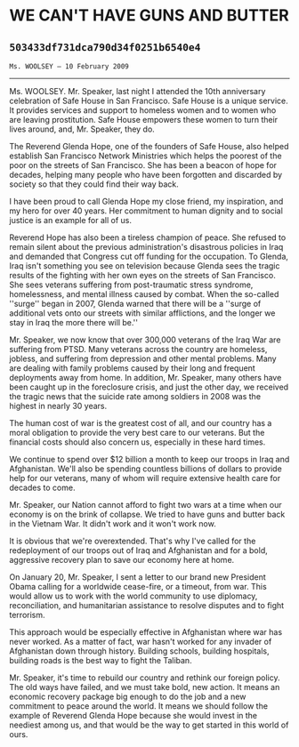 # WE CAN'T HAVE GUNS AND BUTTER
## `503433df731dca790d34f0251b6540e4`
`Ms. WOOLSEY — 10 February 2009`

---


Ms. WOOLSEY. Mr. Speaker, last night I attended the 10th anniversary 
celebration of Safe House in San Francisco. Safe House is a unique 
service. It provides services and support to homeless women and to 
women who are leaving prostitution. Safe House empowers these women to 
turn their lives around, and, Mr. Speaker, they do.

The Reverend Glenda Hope, one of the founders of Safe House, also 
helped establish San Francisco Network Ministries which helps the 
poorest of the poor on the streets of San Francisco. She has been a 
beacon of hope for decades, helping many people who have been forgotten 
and discarded by society so that they could find their way back.

I have been proud to call Glenda Hope my close friend, my 
inspiration, and my hero for over 40 years. Her commitment to human 
dignity and to social justice is an example for all of us.

Reverend Hope has also been a tireless champion of peace. She refused 
to remain silent about the previous administration's disastrous 
policies in Iraq and demanded that Congress cut off funding for the 
occupation. To Glenda, Iraq isn't something you see on television 
because Glenda sees the tragic results of the fighting with her own 
eyes on the streets of San Francisco. She sees veterans suffering from 
post-traumatic stress syndrome, homelessness, and mental illness caused 
by combat. When the so-called ''surge'' began in 2007, Glenda warned 
that there will be a ''surge of additional vets onto our streets with 
similar afflictions, and the longer we stay in Iraq the more there will 
be.''

Mr. Speaker, we now know that over 300,000 veterans of the Iraq War 
are suffering from PTSD. Many veterans across the country are homeless, 
jobless, and suffering from depression and other mental problems. Many 
are dealing with family problems caused by their long and frequent 
deployments away from home. In addition, Mr. Speaker, many others have 
been caught up in the foreclosure crisis, and just the other day, we 
received the tragic news that the suicide rate among soldiers in 2008 
was the highest in nearly 30 years.

The human cost of war is the greatest cost of all, and our country 
has a moral obligation to provide the very best care to our veterans. 
But the financial costs should also concern us, especially in these 
hard times.

We continue to spend over $12 billion a month to keep our troops in 
Iraq and Afghanistan. We'll also be spending countless billions of 
dollars to provide help for our veterans, many of whom will require 
extensive health care for decades to come.

Mr. Speaker, our Nation cannot afford to fight two wars at a time 
when our economy is on the brink of collapse. We tried to have guns and 
butter back in the Vietnam War. It didn't work and it won't work now.

It is obvious that we're overextended. That's why I've called for the 
redeployment of our troops out of Iraq and Afghanistan and for a bold, 
aggressive recovery plan to save our economy here at home.

On January 20, Mr. Speaker, I sent a letter to our brand new 
President Obama calling for a worldwide cease-fire, or a timeout, from 
war. This would allow us to work with the world community to use 
diplomacy, reconciliation, and humanitarian assistance to resolve 
disputes and to fight terrorism.

This approach would be especially effective in Afghanistan where war 
has never worked. As a matter of fact, war hasn't worked for any 
invader of Afghanistan down through history. Building schools, building 
hospitals, building roads is the best way to fight the Taliban.

Mr. Speaker, it's time to rebuild our country and rethink our foreign 
policy. The old ways have failed, and we must take bold, new action. It 
means an economic recovery package big enough to do the job and a new 
commitment to peace around the world. It means we should follow the 
example of Reverend Glenda Hope because she would invest in the 
neediest among us, and that would be the way to get started in this 
world of ours.
